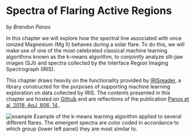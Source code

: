 Spectra of Flaring Active Regions
=================================

*by Brandon Panos*  

In this chapter we will explore how the spectral line associated with once ionized Magnesium (Mg II) behaves during a solar flare. To do this, we will make use of one of the most celebrated classical machine learning algorithms known as the k-means algorithm, to conjointly analyze slit-jaw images (SJI) and spectra collected by the Interface Region Imaging Spectrograph (IRIS).

This chapter draws heavily on the functionality provided by <a href="https://github.com/i4Ds/IRISreader">IRISreader</a>, a library constructed for the purposes of supporting machine learning exploration on data collected by IRIS. The contents presented in this chapter are hosted on <a href="https://github.com/Brandonleighpanos/k-means-analysis-of-MgII-spectra">Github</a> and are reflections of the publication <a href="https://iopscience.iop.org/article/10.3847/1538-4357/aac779/meta">Panos et al, 2018, ApJ, 806, 14 </a>.

![example](1/into_fig.png)
Example of the k-means learning algorithm applied to several different flares. The emergent spectra are color coded in accordance to which group (lower left panel) they are most similar to.